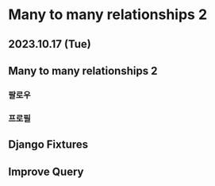 # Many to many relationships 2

2023.10.17 (Tue)
-----

## Many to many relationships 2
### 팔로우
### 프로필
## Django Fixtures

## Improve Query
